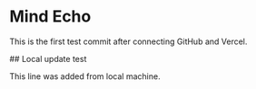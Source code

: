 # Mind Echo

This is the first test commit after connecting GitHub and Vercel.



\## Local update test

This line was added from local machine.



